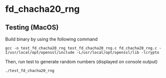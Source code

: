 # fd_chacha20_rng

## Testing (MacOS)

Build binary by using the following command

```
gcc -o test_fd_chacha20_rng test_fd_chacha20_rng.c fd_chacha20_rng.c -I/usr/local/opt/openssl/include -L/usr/local/opt/openssl/lib -lcrypto
```

Then, run test to generate random numbers (displayed on console output)

```
./test_fd_chacha20_rng
```
